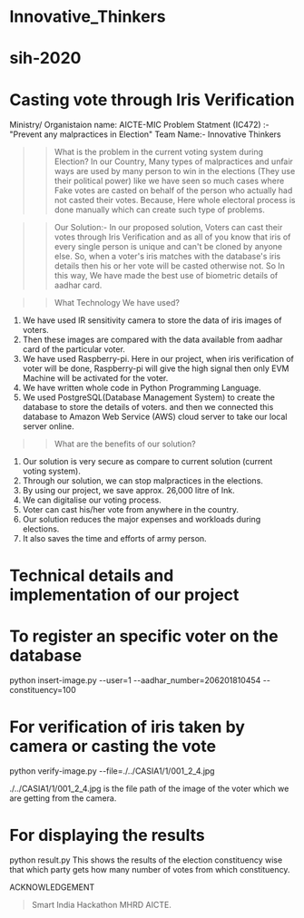 # Innovative_Thinkers
# sih-2020

# Casting vote through Iris Verification
Ministry/ Organistaion name: AICTE-MIC
Problem Statment (IC472) :- "Prevent any malpractices in Election"
Team Name:- Innovative Thinkers

>> What is the problem in the current voting system during Election?
   In our Country, Many types of malpractices and unfair ways are used by many person to win in the elections (They use their political power) 
   like we have seen so much cases where Fake votes are casted on behalf of the person who actually had not casted their votes.
   Because, Here whole electoral process is done manually which can create such type of problems.
   
>> Our Solution:- 
   In our proposed solution, Voters can cast their votes through Iris Verification and as all of you know that iris of every single person is unique and 
   can't be cloned by anyone else.
   So, when a voter's iris matches with the database's iris details then his or her vote will be casted otherwise not. 
   So In this way, We have made the best use of biometric details of aadhar card.
   
>> What Technology We have used? 
1. We have used IR sensitivity camera to store the data of iris images of voters.
2. Then these images are compared with the data available from aadhar card of the particular voter.
3. We have used Raspberry-pi. Here in our project, when iris verification of voter will be done, Raspberry-pi will give the high signal then only EVM Machine will be 
   activated for the voter.
4. We have written whole code in Python Programming Language.
5. We used PostgreSQL(Database Management System) to create the database to store the details of voters.
   and then we connected this database to Amazon Web Service (AWS) cloud server to take our local server online.
   
>> What are the benefits of our solution?
1. Our solution is very secure as compare to current solution (current voting system).
2. Through our solution, we can stop malpractices in the elections.
3. By using our project, we save approx. 26,000 litre of Ink.
4. We can digitalise our voting process.
5. Voter can cast his/her vote from anywhere in the country.
6. Our solution reduces the major expenses and workloads during elections.
7. It also saves the time and efforts of army person.


# Technical details and implementation of our project 

# To register an specific voter on the database
python insert-image.py --user=1 --aadhar_number=206201810454 --constituency=100



# For verification of iris taken by camera or casting the vote
python verify-image.py --file=./../CASIA1/1/001_2_4.jpg


./../CASIA1/1/001_2_4.jpg is the file path of the image of the voter which we are getting from the camera.

# For displaying the results 
python result.py
This shows the results of the election constituency wise that which party gets how many number of votes from which constituency.






ACKNOWLEDGEMENT
> Smart India Hackathon 
> MHRD
> AICTE.
